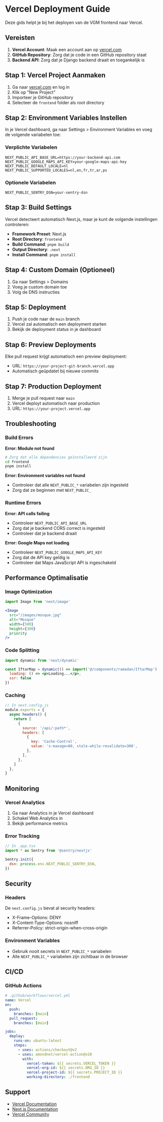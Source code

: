 # Vercel Deployment Guide

Deze gids helpt je bij het deployen van de VGM frontend naar Vercel.

## Vereisten

1. **Vercel Account**: Maak een account aan op [vercel.com](https://vercel.com)
2. **GitHub Repository**: Zorg dat je code in een GitHub repository staat
3. **Backend API**: Zorg dat je Django backend draait en toegankelijk is

## Stap 1: Vercel Project Aanmaken

1. Ga naar [vercel.com](https://vercel.com) en log in
2. Klik op "New Project"
3. Importeer je GitHub repository
4. Selecteer de `frontend` folder als root directory

## Stap 2: Environment Variables Instellen

In je Vercel dashboard, ga naar Settings > Environment Variables en voeg de volgende variabelen toe:

### Verplichte Variabelen

```env
NEXT_PUBLIC_API_BASE_URL=https://your-backend-api.com
NEXT_PUBLIC_GOOGLE_MAPS_API_KEY=your-google-maps-api-key
NEXT_PUBLIC_DEFAULT_LOCALE=nl
NEXT_PUBLIC_SUPPORTED_LOCALES=nl,en,fr,tr,ar,ps
```

### Optionele Variabelen

```env
NEXT_PUBLIC_SENTRY_DSN=your-sentry-dsn
```

## Stap 3: Build Settings

Vercel detecteert automatisch Next.js, maar je kunt de volgende instellingen controleren:

- **Framework Preset**: Next.js
- **Root Directory**: `frontend`
- **Build Command**: `pnpm build`
- **Output Directory**: `.next`
- **Install Command**: `pnpm install`

## Stap 4: Custom Domain (Optioneel)

1. Ga naar Settings > Domains
2. Voeg je custom domain toe
3. Volg de DNS instructies

## Stap 5: Deployment

1. Push je code naar de `main` branch
2. Vercel zal automatisch een deployment starten
3. Bekijk de deployment status in je dashboard

## Stap 6: Preview Deployments

Elke pull request krijgt automatisch een preview deployment:
- URL: `https://your-project-git-branch.vercel.app`
- Automatisch geüpdatet bij nieuwe commits

## Stap 7: Production Deployment

1. Merge je pull request naar `main`
2. Vercel deployt automatisch naar production
3. URL: `https://your-project.vercel.app`

## Troubleshooting

### Build Errors

**Error: Module not found**
```bash
# Zorg dat alle dependencies geïnstalleerd zijn
cd frontend
pnpm install
```

**Error: Environment variables not found**
- Controleer dat alle `NEXT_PUBLIC_*` variabelen zijn ingesteld
- Zorg dat ze beginnen met `NEXT_PUBLIC_`

### Runtime Errors

**Error: API calls failing**
- Controleer `NEXT_PUBLIC_API_BASE_URL`
- Zorg dat je backend CORS correct is ingesteld
- Controleer dat je backend draait

**Error: Google Maps not loading**
- Controleer `NEXT_PUBLIC_GOOGLE_MAPS_API_KEY`
- Zorg dat de API key geldig is
- Controleer dat Maps JavaScript API is ingeschakeld

## Performance Optimalisatie

### Image Optimization
```jsx
import Image from 'next/image'

<Image
  src="/images/mosque.jpg"
  alt="Mosque"
  width={500}
  height={300}
  priority
/>
```

### Code Splitting
```jsx
import dynamic from 'next/dynamic'

const IftarMap = dynamic(() => import('@/components/ramadan/IftarMap'), {
  loading: () => <p>Loading...</p>,
  ssr: false
})
```

### Caching
```jsx
// In next.config.js
module.exports = {
  async headers() {
    return [
      {
        source: '/api/:path*',
        headers: [
          {
            key: 'Cache-Control',
            value: 's-maxage=60, stale-while-revalidate=300',
          },
        ],
      },
    ]
  },
}
```

## Monitoring

### Vercel Analytics
1. Ga naar Analytics in je Vercel dashboard
2. Schakel Web Analytics in
3. Bekijk performance metrics

### Error Tracking
```jsx
// In _app.tsx
import * as Sentry from '@sentry/nextjs'

Sentry.init({
  dsn: process.env.NEXT_PUBLIC_SENTRY_DSN,
})
```

## Security

### Headers
De `next.config.js` bevat al security headers:
- X-Frame-Options: DENY
- X-Content-Type-Options: nosniff
- Referrer-Policy: strict-origin-when-cross-origin

### Environment Variables
- Gebruik nooit secrets in `NEXT_PUBLIC_*` variabelen
- Alle `NEXT_PUBLIC_*` variabelen zijn zichtbaar in de browser

## CI/CD

### GitHub Actions
```yaml
# .github/workflows/vercel.yml
name: Vercel
on:
  push:
    branches: [main]
  pull_request:
    branches: [main]

jobs:
  deploy:
    runs-on: ubuntu-latest
    steps:
      - uses: actions/checkout@v2
      - uses: amondnet/vercel-action@v20
        with:
          vercel-token: ${{ secrets.VERCEL_TOKEN }}
          vercel-org-id: ${{ secrets.ORG_ID }}
          vercel-project-id: ${{ secrets.PROJECT_ID }}
          working-directory: ./frontend
```

## Support

- [Vercel Documentation](https://vercel.com/docs)
- [Next.js Documentation](https://nextjs.org/docs)
- [Vercel Community](https://github.com/vercel/vercel/discussions)
